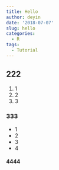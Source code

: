 ```yaml
---
title: Hello
author: deyin
date: '2018-07-07'
slug: hello
categories:
  - R
tags:
  - Tutorial
---
```


## 222 ###
1. 1
2. 2
3. 3

### 333 ###

- 1
- 2
- 3
- 4

#### 4444 ####

